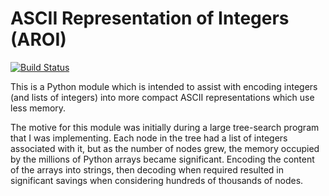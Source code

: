ASCII Representation of Integers (AROI)
=======================================

[![Build Status](https://travis-ci.org/bright-tools/aroi.svg?branch=master)](https://travis-ci.org/bright-tools/aroi)

This is a Python module which is intended to assist with encoding integers (and
lists of integers) into more compact ASCII representations which use less
memory.

The motive for this module was initially during a large tree-search program
that I was implementing.  Each node in the tree had a list of integers
associated with it, but as the number of nodes grew, the memory occupied by the
millions of Python arrays became significant.  Encoding the content of the
arrays into strings, then decoding when required resulted in significant savings
when considering hundreds of thousands of nodes.
